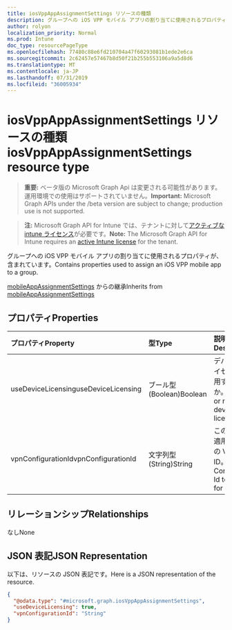 ```yaml
---
title: iosVppAppAssignmentSettings リソースの種類
description: グループへの iOS VPP モバイル アプリの割り当てに使用されるプロパティが、含まれています。
author: rolyon
localization_priority: Normal
ms.prod: Intune
doc_type: resourcePageType
ms.openlocfilehash: 77480c88e6fd210704a47f60293081b1ede2e6ca
ms.sourcegitcommit: 2c62457e57467b8d50f21b255b553106a9a5d8d6
ms.translationtype: MT
ms.contentlocale: ja-JP
ms.lasthandoff: 07/31/2019
ms.locfileid: "36005934"
---
```

# <a name="iosvppappassignmentsettings-resource-type"></a><span data-ttu-id="a7398-103">iosVppAppAssignmentSettings リソースの種類</span><span class="sxs-lookup"><span data-stu-id="a7398-103">iosVppAppAssignmentSettings resource type</span></span>

> <span data-ttu-id="a7398-104">**重要:** ベータ版の Microsoft Graph Api は変更される可能性があります。運用環境での使用はサポートされていません。</span><span class="sxs-lookup"><span data-stu-id="a7398-104">**Important:** Microsoft Graph APIs under the /beta version are subject to change; production use is not supported.</span></span>

> <span data-ttu-id="a7398-105">**注:** Microsoft Graph API for Intune では、テナントに対して[アクティブな intune ライセンス](https://go.microsoft.com/fwlink/?linkid=839381)が必要です。</span><span class="sxs-lookup"><span data-stu-id="a7398-105">**Note:** The Microsoft Graph API for Intune requires an [active Intune license](https://go.microsoft.com/fwlink/?linkid=839381) for the tenant.</span></span>

<span data-ttu-id="a7398-106">グループへの iOS VPP モバイル アプリの割り当てに使用されるプロパティが、含まれています。</span><span class="sxs-lookup"><span data-stu-id="a7398-106">Contains properties used to assign an iOS VPP mobile app to a group.</span></span>


<span data-ttu-id="a7398-107">[mobileAppAssignmentSettings](../resources/intune-apps-mobileappassignmentsettings.md) からの継承</span><span class="sxs-lookup"><span data-stu-id="a7398-107">Inherits from [mobileAppAssignmentSettings](../resources/intune-apps-mobileappassignmentsettings.md)</span></span>

## <a name="properties"></a><span data-ttu-id="a7398-108">プロパティ</span><span class="sxs-lookup"><span data-stu-id="a7398-108">Properties</span></span>
|<span data-ttu-id="a7398-109">プロパティ</span><span class="sxs-lookup"><span data-stu-id="a7398-109">Property</span></span>|<span data-ttu-id="a7398-110">型</span><span class="sxs-lookup"><span data-stu-id="a7398-110">Type</span></span>|<span data-ttu-id="a7398-111">説明</span><span class="sxs-lookup"><span data-stu-id="a7398-111">Description</span></span>|
|:---|:---|:---|
|<span data-ttu-id="a7398-112">useDeviceLicensing</span><span class="sxs-lookup"><span data-stu-id="a7398-112">useDeviceLicensing</span></span>|<span data-ttu-id="a7398-113">ブール型 (Boolean)</span><span class="sxs-lookup"><span data-stu-id="a7398-113">Boolean</span></span>|<span data-ttu-id="a7398-114">デバイスのライセンスを使用するかどうか。</span><span class="sxs-lookup"><span data-stu-id="a7398-114">Whether or not to use device licensing.</span></span>|
|<span data-ttu-id="a7398-115">vpnConfigurationId</span><span class="sxs-lookup"><span data-stu-id="a7398-115">vpnConfigurationId</span></span>|<span data-ttu-id="a7398-116">文字列型 (String)</span><span class="sxs-lookup"><span data-stu-id="a7398-116">String</span></span>|<span data-ttu-id="a7398-117">このアプリに適用するための VPN 構成 ID。</span><span class="sxs-lookup"><span data-stu-id="a7398-117">The VPN Configuration Id to apply for this app.</span></span>|

## <a name="relationships"></a><span data-ttu-id="a7398-118">リレーションシップ</span><span class="sxs-lookup"><span data-stu-id="a7398-118">Relationships</span></span>
<span data-ttu-id="a7398-119">なし</span><span class="sxs-lookup"><span data-stu-id="a7398-119">None</span></span>

## <a name="json-representation"></a><span data-ttu-id="a7398-120">JSON 表記</span><span class="sxs-lookup"><span data-stu-id="a7398-120">JSON Representation</span></span>
<span data-ttu-id="a7398-121">以下は、リソースの JSON 表記です。</span><span class="sxs-lookup"><span data-stu-id="a7398-121">Here is a JSON representation of the resource.</span></span>
<!-- {
  "blockType": "resource",
  "@odata.type": "microsoft.graph.iosVppAppAssignmentSettings"
}
-->
``` json
{
  "@odata.type": "#microsoft.graph.iosVppAppAssignmentSettings",
  "useDeviceLicensing": true,
  "vpnConfigurationId": "String"
}
```





